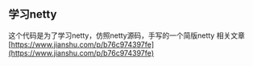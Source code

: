 ## 学习netty
这个代码是为了学习netty，仿照netty源码，手写的一个简版netty
相关文章 [https://www.jianshu.com/p/b76c974397fe](https://www.jianshu.com/p/b76c974397fe)